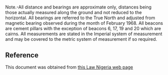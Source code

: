 # 

Note.-All distance and bearings are approximate only, distances being those actually measured along the ground and not reduced to the horizontal. All bearings are referred to the True North and adjusted from magnetic bearing observed during the month of February 1968. All beacons are cement pillars with the exception of beacons 6, 17, 19 and 20 which are cairns. All measurements are stated in the Imperial system of measurement and may be covered to the metric system of measurement if so required.

## Reference

This document was obtained from [this Law Nigeria web page](http://www.lawnigeria.com/LFN/N/National-Parks-Service-Act.php)